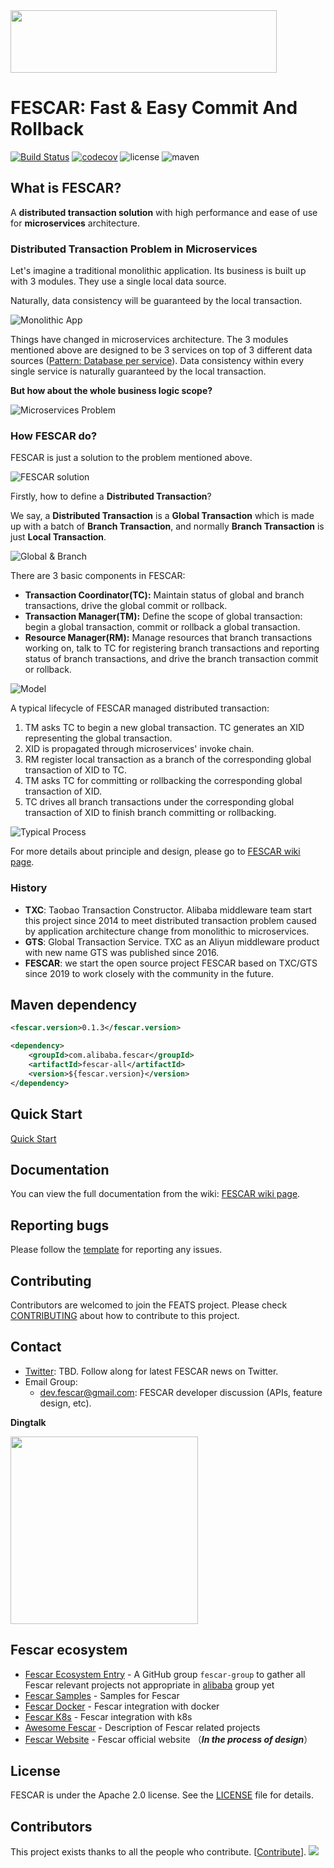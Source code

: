<img src="https://github.com/fescar-group/fescar-samples/blob/master/doc/img/fescar.png"  height="100" width="426">

# FESCAR: Fast & Easy Commit And Rollback

[![Build Status](https://travis-ci.org/alibaba/fescar.svg?branch=develop)](https://travis-ci.org/alibaba/fescar)
[![codecov](https://codecov.io/gh/alibaba/fescar/branch/develop/graph/badge.svg)](https://codecov.io/gh/alibaba/fescar)
![license](https://img.shields.io/github/license/alibaba/fescar.svg)
![maven](https://img.shields.io/maven-central/v/com.alibaba.fescar/fescar-all.svg)

## What is FESCAR?

A **distributed transaction solution** with high performance and ease of use for **microservices** architecture.

### Distributed Transaction Problem in Microservices

Let's imagine a traditional monolithic application. Its business is built up with 3 modules. They use a single local data source.

Naturally, data consistency will be guaranteed by the local transaction.

![Monolithic App](https://cdn.nlark.com/lark/0/2018/png/18862/1545296770244-4cedf37e-9dc6-4fc0-a97f-f4240b9d8640.png) 

Things have changed in microservices architecture. The 3 modules mentioned above are designed to be 3 services on top of 3 different data sources ([Pattern: Database per service](http://microservices.io/patterns/data/database-per-service.html)). Data consistency within every single service is naturally guaranteed by the local transaction. 

**But how about the whole business logic scope?**

![Microservices Problem](https://cdn.nlark.com/lark/0/2018/png/18862/1545296781231-4029da9c-8803-43a4-ac2f-6c8b1e2ea448.png) 

### How FESCAR do?

FESCAR is just a solution to the problem mentioned above. 

![FESCAR solution](https://cdn.nlark.com/lark/0/2018/png/18862/1545296791074-3bce7bce-025e-45c3-9386-7b95135dade8.png)

Firstly, how to define a **Distributed Transaction**?

We say, a **Distributed Transaction** is a **Global Transaction** which is made up with a batch of **Branch Transaction**, and normally **Branch Transaction** is just **Local Transaction**.

![Global & Branch](https://cdn.nlark.com/lark/0/2018/png/18862/1545015454979-a18e16f6-ed41-44f1-9c7a-bd82c4d5ff99.png) 

There are 3 basic components in FESCAR: 

- **Transaction Coordinator(TC):** Maintain status of global and branch transactions, drive the global commit or rollback.
- **Transaction Manager(TM):** Define the scope of global transaction: begin a global transaction, commit or rollback a global transaction.
- **Resource Manager(RM):** Manage resources that branch transactions working on, talk to TC for registering branch transactions and reporting status of branch transactions, and drive the branch transaction commit or rollback.

![Model](https://cdn.nlark.com/lark/0/2018/png/18862/1545013915286-4a90f0df-5fda-41e1-91e0-2aa3d331c035.png) 

A typical lifecycle of FESCAR managed distributed transaction:

1. TM asks TC to begin a new global transaction. TC generates an XID representing the global transaction.
2. XID is propagated through microservices' invoke chain.
3. RM register local transaction as a branch of the corresponding global transaction of XID to TC. 
4. TM asks TC for committing or rollbacking the corresponding global transaction of XID.
5. TC drives all branch transactions under the corresponding global transaction of XID to finish branch committing or rollbacking.

![Typical Process](https://cdn.nlark.com/lark/0/2018/png/18862/1545296917881-26fabeb9-71fa-4f3e-8a7a-fc317d3389f4.png) 

For more details about principle and design, please go to [FESCAR wiki page](https://github.com/alibaba/fescar/wiki). 

### History

- **TXC**: Taobao Transaction Constructor. Alibaba middleware team start this project since 2014 to meet distributed transaction problem caused by application architecture change from monolithic to microservices.
- **GTS**: Global Transaction Service. TXC as an Aliyun middleware product with new name GTS was published since 2016.
- **FESCAR**: we start the open source project FESCAR based on TXC/GTS since 2019 to work closely with the community in the future.

## Maven dependency
```xml
<fescar.version>0.1.3</fescar.version>

<dependency>
    <groupId>com.alibaba.fescar</groupId>
    <artifactId>fescar-all</artifactId>
    <version>${fescar.version}</version>
</dependency>

```
## Quick Start

[Quick Start](https://github.com/alibaba/fescar/wiki/Quick-Start)

## Documentation

You can view the full documentation from the wiki: [FESCAR wiki page](https://github.com/alibaba/fescar/wiki).

## Reporting bugs

Please follow the [template]() for reporting any issues.


## Contributing

Contributors are welcomed to join the FEATS project. Please check [CONTRIBUTING](./CONTRIBUTING.md) about how to contribute to this project.


## Contact

* [Twitter](): TBD. Follow along for latest FESCAR news on Twitter.
* Email Group:
     * dev.fescar@gmail.com: FESCAR developer discussion (APIs, feature design, etc).

**Dingtalk**

<img src="https://upload-images.jianshu.io/upload_images/4420767-4e95b186a1a1bfba.png?imageMogr2/auto-orient/strip%7CimageView2/2/w/1240"  height="300" width="300">


## Fescar ecosystem

* [Fescar Ecosystem Entry](https://github.com/fescar-group) - A GitHub group `fescar-group` to gather all Fescar relevant projects not appropriate in [alibaba](https://github.com/alibaba) group yet
* [Fescar Samples](https://github.com/fescar-group/fescar-samples) - Samples for Fescar
* [Fescar Docker](https://github.com/fescar-group/fescar-docker) - Fescar integration with docker
* [Fescar K8s](https://github.com/fescar-group/fescar-k8s) - Fescar integration with k8s
* [Awesome Fescar](https://github.com/fescar-group/awesome-fescar) - Description of Fescar related projects 
* [Fescar Website](https://github.com/fescar-group/fescar.io) - Fescar official website （***In the process of design***）

## License

FESCAR is under the Apache 2.0 license. See the [LICENSE](https://github.com/alibaba/fescar/blob/master/LICENSE) file for details.

## Contributors

This project exists thanks to all the people who contribute. [[Contribute](CONTRIBUTING.md)].
<a href="https://github.com/alibaba/fescar/graphs/contributors"><img src="https://opencollective.com/fescar/contributors.svg?width=890&button=false" /></a>
